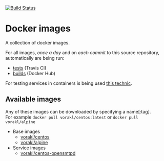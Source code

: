 [![Build Status](https://api.travis-ci.org/vorakl/docker-images.png)](https://travis-ci.org/vorakl/docker-images)

# Docker images

A collection of docker images.

For all images, *once a day* and on *each commit* to this source repository, automatically are being run:

* [tests](https://travis-ci.org/vorakl/docker-images) (Travis CI)
* [builds](https://hub.docker.com/u/vorakl/) (Docker Hub)

For testing services in containers is being used [this technic](https://github.com/vorakl/TrivialRC/tree/master/examples/reliable-tests-for-docker-images).

## Available images

Any of these images can be downloaded by specifying a name[:tag]. <br />
For example `docker pull vorakl/centos:latest` or `docker pull vorakl/alpine`

* Base images
    * [vorakl/centos](https://github.com/vorakl/docker-images/tree/master/centos)
    * [vorakl/alpine](https://github.com/vorakl/docker-images/tree/master/alpine)
* Service images
    * [vorakl/centos-opensmtpd](https://github.com/vorakl/docker-images/tree/master/centos-opensmtpd)
